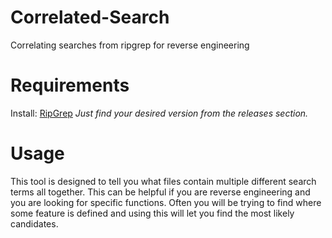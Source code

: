 # Correlated-Search
Correlating searches from ripgrep for reverse engineering

# Requirements
Install: [RipGrep](https://github.com/BurntSushi/ripgrep)
*Just find your desired version from the releases section.*

# Usage
This tool is designed to tell you what files contain multiple different search terms all together. This can be helpful if you are reverse engineering and you are looking for specific functions. Often you will be trying to find where some feature is defined and using this will let you find the most likely candidates.
